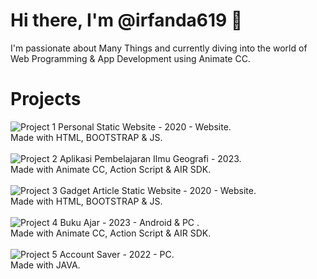# Hi there, I'm @irfanda619 👋

I'm passionate about Many Things and currently diving into the world of Web Programming & App Development using Animate CC.

# Projects

![Project 1](https://i.postimg.cc/jd16SrqG/Profil.png)
Personal Static Website - 2020 - Website.<br>
Made with HTML, BOOTSTRAP & JS.<br><br>
![Project 2](https://i.postimg.cc/nhgSQhyv/HOW-TO-landscape.jpg)
Aplikasi Pembelajaran Ilmu Geografi - 2023.<br>
Made with Animate CC, Action Script & AIR SDK.<br><br>
![Project 3](https://i.postimg.cc/2ycV0VR7/Vanzgadget.png)
Gadget Article Static Website - 2020 - Website.<br>
Made with HTML, BOOTSTRAP & JS.<br><br>
![Project 4](https://i.postimg.cc/sD917PJr/kingslayer-2.png)
Buku Ajar - 2023 - Android & PC .<br>
Made with Animate CC, Action Script & AIR SDK.<br><br>
![Project 5](https://i.postimg.cc/2SGbRdqw/kingslayer.png)
Account Saver - 2022 - PC.<br>
Made with JAVA.<br><br>

